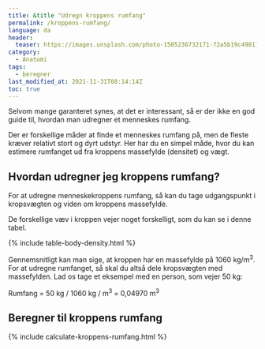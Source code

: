 ```yaml
---
title: &title "Udregn kroppens rumfang"
permalink: /kroppens-rumfang/
language: da
header:
  teaser: https://images.unsplash.com/photo-1505236732171-72a5b19c4981?ixlib=rb-1.2.1&ixid=MnwxMjA3fDB8MHxwaG90by1wYWdlfHx8fGVufDB8fHx8&auto=format&fit=crop&w=400&q=5
category:
  - Anatomi
tags:
  - beregner
last_modified_at: 2021-11-31T08:14:14Z
toc: true
---
```


Selvom mange garanteret synes, at det er interessant, så er der ikke en god guide til, hvordan man udregner et menneskes rumfang.

Der er forskellige måder at finde et menneskes rumfang på, men de fleste kræver relativt stort og dyrt udstyr. Her har du en simpel måde, hvor du kan estimere rumfanget ud fra kroppens massefylde (densitet) og vægt.

## Hvordan udregner jeg kroppens rumfang?

For at udregne menneskekroppens rumfang, så kan du tage udgangspunkt i kropsvægten og viden om kroppens massefylde.

De forskellige væv i kroppen vejer noget forskelligt, som du kan se i denne tabel.

{% include table-body-density.html %}

Gennemsnitligt kan man sige, at kroppen har en massefylde på 1060 kg/m<sup>3</sup>. For at udregne rumfanget, så skal du altså dele kropsvægten med massefylden. Lad os tage et eksempel med en person, som vejer 50 kg:

Rumfang = 50 kg / 1060 kg / m<sup>3</sup> = 0,04970 m<sup>3</sup>

## Beregner til kroppens rumfang

{% include calculate-kroppens-rumfang.html %}
